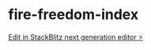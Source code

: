 # fire-freedom-index

[Edit in StackBlitz next generation editor ⚡️](https://stackblitz.com/~/github.com/jonit-dev/fire-freedom-index)